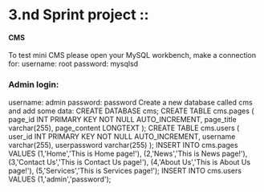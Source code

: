 # 3.nd Sprint project :: 
#### CMS
To test mini CMS please open your MySQL workbench, make a connection for:
username: root
password: mysqlsd
### Admin login: 
username: admin
password: password
Create a new database called cms and add some data:
CREATE DATABASE cms;
	CREATE TABLE cms.pages (
        page_id INT PRIMARY KEY NOT NULL AUTO_INCREMENT,
        page_title varchar(255),
        page_content LONGTEXT
        );
	CREATE TABLE cms.users (
        user_id INT PRIMARY KEY NOT NULL AUTO_INCREMENT,
        username varchar(255),
        userpassword varchar(255)
        );
		INSERT INTO cms.pages VALUES (1,'Home','This is Home page!'),
			(2,'News','This is News page!'),
			(3,'Contact Us','This is Contact Us page!'),
			(4,'About Us','This is About Us page!'),
			(5,'Services','This is Services page!');
		INSERT INTO cms.users VALUES (1,'admin','password');


